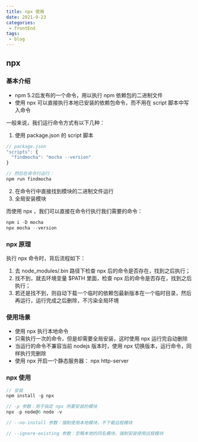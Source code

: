 ```yaml
---  
title: npx 使用  
date: 2021-9-23  
categories:  
 - frontEnd  
tags:  
 - blog  
---  
```


## npx  
### 基本介绍  
* npm 5.2后发布的一个命令，用以执行 npm 依赖包的二进制文件  
* 使用 npx 可以直接执行本地已安装的依赖包命令，而不用在 script 脚本中写入命令  

一般来说，我们运行命令方式有以下几种：  
1. 使用 package.json 的 script 脚本  
```js  
// package.json  
"scripts": {  
  "findmocha": "mocha --version"  
}  

// 然后在命令行运行：  
npm run findmocha  
```  
2. 在命令行中直接找到模块的二进制文件运行  
3. 全局安装模块  

而使用 npx ，我们可以直接在命令行执行我们需要的命令：  
```js  
npm i -D mocha  
npx mocha --version  
```  

### npx 原理  
执行 npx 命令时，背后流程如下：  
1. 去 node_modules/.bin 路径下检查 npx 后的命令是否存在，找到之后执行；  
2. 找不到，就去环境变量 $PATH 里面，检查 npx 后的命令是否存在，找到之后执行；  
3. 若还是找不到，则自动下载一个临时的依赖包最新版本在一个临时目录，然后再运行，运行完成之后删除，不污染全局环境  

### 使用场景  
* 使用 npx 执行本地命令  
* 只需执行一次的命令，但是却需要全局安装，这时使用 npx 运行完自动删除  
* 当运行的命令不兼容当前 nodejs 版本时，使用 npx 切换版本，运行命令，同样执行完删除  
* 使用 npx 开启一个静态服务器： npx http-server  

### npx 使用  
```js  
// 安装  
npm install -g npx  

// -p 参数：用于指定 npx 所要安装的模块  
npx -p node@6 node -v  

// --no-install 参数：强制使用本地模块，不下载远程模块  

// --ignore-existing 参数：忽略本地的同名模块，强制安装使用远程模块  
```  
